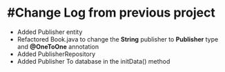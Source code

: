# #Change Log from previous project

- Added Publisher entity
- Refactored Book.java to change the __String__ publisher to __Publisher__ type and __@OneToOne__ annotation
- Added PublisherRepository
- Added Publisher To database in the initData() method
